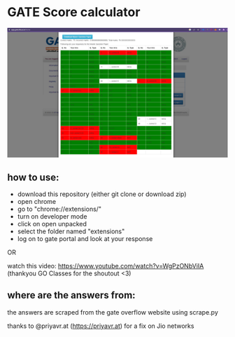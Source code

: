 # GATE Score calculator

![screenshot](screenshot.png?raw=true "screenshot")

## how to use:
- download this repository (either git clone or download zip)
- open chrome
- go to "chrome://extensions/"
- turn on developer mode
- click on open unpacked
- select the folder named "extensions"
- log on to gate portal and look at your response

OR

watch this video: https://www.youtube.com/watch?v=WgPzONbViIA (thankyou GO Classes for the shoutout <3)

## where are the answers from:
the answers are scraped from the gate overflow website using scrape.py

thanks to @priyavr.at (https://priyavr.at) for a fix on Jio networks
